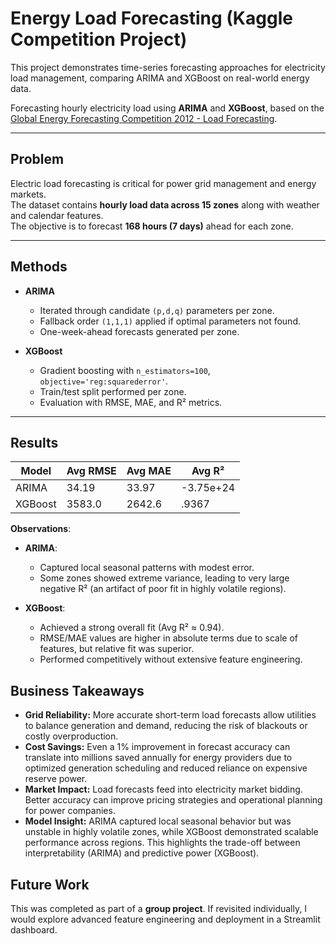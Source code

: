 # Energy Load Forecasting (Kaggle Competition Project)

This project demonstrates time-series forecasting approaches for electricity load management, 
comparing ARIMA and XGBoost on real-world energy data.

Forecasting hourly electricity load using **ARIMA** and **XGBoost**, based on the 
[Global Energy Forecasting Competition 2012 - Load Forecasting](https://www.kaggle.com/competitions/global-energy-forecasting-competition-2012-load-forecasting).

---

## Problem
Electric load forecasting is critical for power grid management and energy markets.  
The dataset contains **hourly load data across 15 zones** along with weather and calendar features.  
The objective is to forecast **168 hours (7 days)** ahead for each zone.

---

## Methods
- **ARIMA**
  - Iterated through candidate `(p,d,q)` parameters per zone.  
  - Fallback order `(1,1,1)` applied if optimal parameters not found.  
  - One-week-ahead forecasts generated per zone.  

- **XGBoost**
  - Gradient boosting with `n_estimators=100`, `objective='reg:squarederror'`.  
  - Train/test split performed per zone.  
  - Evaluation with RMSE, MAE, and R² metrics.  

---

## Results

| Model   | Avg RMSE | Avg MAE | Avg R²   |
|---------|----------|---------|----------|
| ARIMA   | 34.19    | 33.97   |-3.75e+24 |
| XGBoost | 3583.0   | 2642.6  | .9367    |

**Observations**:
- **ARIMA**:  
  - Captured local seasonal patterns with modest error.  
  - Some zones showed extreme variance, leading to very large negative R² (an artifact of poor fit in highly volatile regions).  

- **XGBoost**:  
  - Achieved a strong overall fit (Avg R² ≈ 0.94).  
  - RMSE/MAE values are higher in absolute terms due to scale of features, but relative fit was superior.  
  - Performed competitively without extensive feature engineering.
 
## Business Takeaways

- **Grid Reliability:** More accurate short-term load forecasts allow utilities to balance generation and demand, reducing the risk of blackouts or costly overproduction.  
- **Cost Savings:** Even a 1% improvement in forecast accuracy can translate into millions saved annually for energy providers due to optimized generation scheduling and reduced reliance on expensive reserve power.  
- **Market Impact:** Load forecasts feed into electricity market bidding. Better accuracy can improve pricing strategies and operational planning for power companies.  
- **Model Insight:** ARIMA captured local seasonal behavior but was unstable in highly volatile zones, while XGBoost demonstrated scalable performance across regions. This highlights the trade-off between interpretability (ARIMA) and predictive power (XGBoost).

## Future Work
This was completed as part of a **group project**. If revisited individually, I would explore advanced feature engineering and deployment in a Streamlit dashboard.
